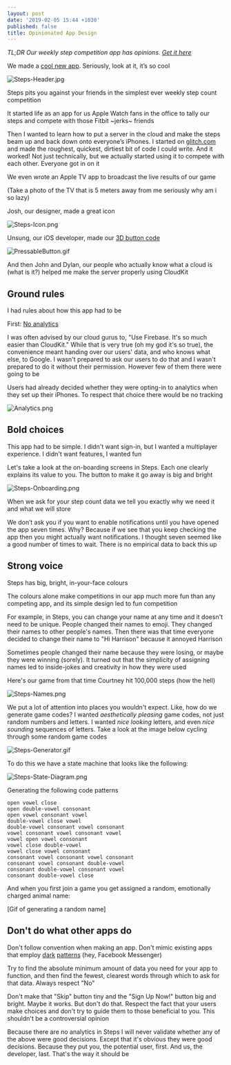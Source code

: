 ```yaml
---
layout: post
date: '2019-02-05 15:44 +1030'
published: false
title: Opinionated App Design
---
```

_TL;DR Our weekly step competition app has opinions. [Get it here](https://itunes.apple.com/us/app/play-steps/id1422593756)_

We made a [cool new app](https://itunes.apple.com/us/app/play-steps/id1422593756). Seriously, look at it, it’s so cool

![Steps-Header.jpg]({{site.baseurl}}/images/Steps-Header.jpg)

Steps pits you against your friends in the simplest ever weekly step count competition

It started life as an app for us Apple Watch fans in the office to tally our steps and compete with those Fitbit ~jerks~ friends

Then I wanted to learn how to put a server in the cloud and make the steps beam up and back down onto everyone’s iPhones. I started on [glitch.com](http://beautiful-ladybug.glitch.me) and made the roughest, quickest, dirtiest bit of code I could write. And it worked! Not just technically, but we actually started using it to compete with each other. Everyone got in on it

We even wrote an Apple TV app to broadcast the live results of our game

(Take a photo of the TV that is 5 meters away from me seriously why am i so lazy)

Josh, our designer, made a great icon

![Steps-Icon.png]({{site.baseurl}}/images/Steps-Icon.png)

Unsung, our iOS developer, made our [3D button code](https://github.com/enabledsolutions/PressableButton)

![PressableButton.gif]({{site.baseurl}}/images/PressableButton.gif)

And then John and Dylan, our people who actually know what a cloud is (what is it?) helped me make the server properly using CloudKit

## Ground rules

I had rules about how this app had to be

First: [No analytics](https://twitter.com/twolivesleft/status/1092616914973552640)

I was often advised by our cloud gurus to, "Use Firebase. It's so much easier than CloudKit." While that is very true (oh my god it's so true), the convenience meant handing over our users'  data, and who knows what else, to Google. I wasn't prepared to ask our users to do that and I wasn't prepared to do it without their permission. However few of them there were going to be

Users had already decided whether they were opting-in to analytics when they set up their iPhones. To respect that choice there would be no tracking

![Analytics.png]({{site.baseurl}}/images/Analytics.png)

## Bold choices

This app had to be simple. I didn't want sign-in, but I wanted a multiplayer experience. I didn't want features, I wanted fun

Let's take a look at the on-boarding screens in Steps. Each one clearly explains its value to you. The button to make it go away is big and bright

![Steps-Onboarding.png]({{site.baseurl}}/images/Steps-Onboarding.png)

When we ask for your step count data we tell you exactly why we need it and what we will store

We don’t ask you if you want to enable notifications until you have opened the app seven times. Why? Because if we see that you keep checking the app then you might actually want notifications. I thought seven seemed like a good number of times to wait. There is no empirical data to back this up

## Strong voice

Steps has big, bright, in-your-face colours

The colours alone make competitions in our app much more fun than any competing app, and its simple design led to fun competition

For example, in Steps, you can change your name at any time and it doesn't need to be unique. People changed their names to emoji. They changed their names to other people's names. Then there was that time everyone decided to change their name to "Hi Harrison" because it annoyed Harrison

Sometimes people changed their name because they were losing, or maybe they were winning (sorely). It turned out that the simplicity of assigning names led to inside-jokes and creativity in how they were used

Here's our game from that time Courtney hit 100,000 steps (how the hell)

![Steps-Names.png]({{site.baseurl}}/images/Steps-Names.png)

We put a lot of attention into places you wouldn't expect. Like, how do we generate game codes? I wanted *aesthetically pleasing* game codes, not just random numbers and letters. I wanted *nice looking* letters, and even *nice sounding* sequences of letters. Take a look at the image below cycling through some random game codes

![Steps-Generator.gif]({{site.baseurl}}/images/Steps-Generator.gif)

To do this we have a state machine that looks like the following:

![Steps-State-Diagram.png]({{site.baseurl}}/images/Steps-State-Diagram.png)

Generating the following code patterns

    open vowel close
    open double-vowel consonant
    open vowel consonant vowel
    double-vowel close vowel
    double-vowel consonant vowel consonant
    vowel consonant vowel consonant vowel
    vowel open vowel consonant
    vowel close double-vowel
    vowel close vowel consonant
    consonant vowel consonant vowel consonant
    consonant vowel consonant double-vowel
    consonant double-vowel consonant vowel
    consonant double-vowel close

And when you first join a game you get assigned a random, emotionally charged animal name:

[Gif of generating a random name]

## Don't do what other apps do

Don't follow convention when making an app. Don't mimic existing apps that employ [dark](https://medium.com/@scf4/an-example-of-a-dark-pattern-in-facebook-messenger-4211772e744f) [patterns](https://medium.com/@GabeRealMedina/is-facebook-messenger-still-experimenting-with-dark-ux-bcbeac45dcb) (hey, Facebook Messenger)

Try to find the absolute minimum amount of data you need for your app to function, and then find the fewest, clearest words through which to ask for that data. Always respect "No"

Don't make that "Skip" button tiny and the "Sign Up Now!" button big and bright. Maybe it works. But don't do that. Respect the fact that your users make choices and don't try to guide them to those beneficial to you. This shouldn't be a controversial opinion

Because there are no analytics in Steps I will never validate whether any of the above were good decisions. Except that it's obvious they were good decisions. Because they put you, the potential user, first. And us, the developer, last. That's the way it should be
